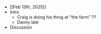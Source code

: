 - [[Feb 13th, 2025]]
- Intro
	- Craig is doing his thing at "the farm" ??
	- Danny late
- Discussion